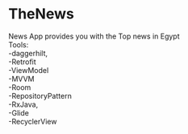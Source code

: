 # TheNews
News App provides you with the Top news in Egypt
<br/>Tools:
<br/>-daggerhilt,
<br/>-Retrofit
<br/>-ViewModel
<br/>-MVVM
<br/>-Room
<br/>-RepositoryPattern
<br/>-RxJava,
<br/>-Glide
<br/>-RecyclerView

